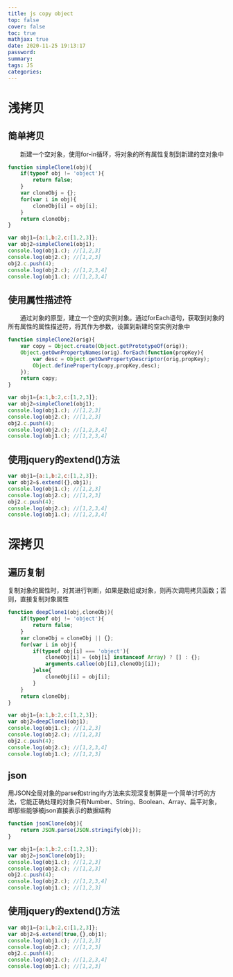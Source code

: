 ```yaml
---
title: js copy object
top: false
cover: false
toc: true
mathjax: true
date: 2020-11-25 19:13:17
password:
summary:
tags: JS
categories:
---
```


# 浅拷贝

## 简单拷贝

  新建一个空对象，使用for-in循环，将对象的所有属性复制到新建的空对象中

```js
function simpleClone1(obj){
    if(typeof obj != 'object'){
        return false;
    }
    var cloneObj = {};
    for(var i in obj){
        cloneObj[i] = obj[i];
    }
    return cloneObj;
}

var obj1={a:1,b:2,c:[1,2,3]};
var obj2=simpleClone1(obj1);
console.log(obj1.c); //[1,2,3]
console.log(obj2.c); //[1,2,3]
obj2.c.push(4);
console.log(obj2.c); //[1,2,3,4]
console.log(obj1.c); //[1,2,3,4]
```

## 使用属性描述符

  通过对象的原型，建立一个空的实例对象。通过forEach语句，获取到对象的所有属性的属性描述符，将其作为参数，设置到新建的空实例对象中

```js
function simpleClone2(orig){
    var copy = Object.create(Object.getPrototypeOf(orig));
    Object.getOwnPropertyNames(orig).forEach(function(propKey){
        var desc = Object.getOwnPropertyDescriptor(orig,propKey);
        Object.defineProperty(copy,propKey,desc);
    });
    return copy;
}

var obj1={a:1,b:2,c:[1,2,3]};
var obj2=simpleClone1(obj1);
console.log(obj1.c); //[1,2,3]
console.log(obj2.c); //[1,2,3]
obj2.c.push(4);
console.log(obj2.c); //[1,2,3,4]
console.log(obj1.c); //[1,2,3,4]
```

## 使用jquery的extend()方法

```js
var obj1={a:1,b:2,c:[1,2,3]};
var obj2=$.extend({},obj1);
console.log(obj1.c); //[1,2,3]
console.log(obj2.c); //[1,2,3]
obj2.c.push(4);
console.log(obj2.c); //[1,2,3,4]
console.log(obj1.c); //[1,2,3,4]
```

# 深拷贝

## 遍历复制

复制对象的属性时，对其进行判断，如果是数组或对象，则再次调用拷贝函数；否则，直接复制对象属性

```js
function deepClone1(obj,cloneObj){
    if(typeof obj != 'object'){
        return false;
    }
    var cloneObj = cloneObj || {};
    for(var i in obj){
        if(typeof obj[i] === 'object'){
            cloneObj[i] = (obj[i] instanceof Array) ? [] : {};
            arguments.callee(obj[i],cloneObj[i]);
        }else{
            cloneObj[i] = obj[i]; 
        }  
    }
    return cloneObj;
}

var obj1={a:1,b:2,c:[1,2,3]};
var obj2=deepClone1(obj1);
console.log(obj1.c); //[1,2,3]
console.log(obj2.c); //[1,2,3]
obj2.c.push(4);
console.log(obj2.c); //[1,2,3,4]
console.log(obj1.c); //[1,2,3]
```

## json

用JSON全局对象的parse和stringify方法来实现深复制算是一个简单讨巧的方法，它能正确处理的对象只有Number、String、Boolean、Array、扁平对象，即那些能够被json直接表示的数据结构

```js
function jsonClone(obj){
    return JSON.parse(JSON.stringify(obj));
}

var obj1={a:1,b:2,c:[1,2,3]};
var obj2=jsonClone(obj1);
console.log(obj1.c); //[1,2,3]
console.log(obj2.c); //[1,2,3]
obj2.c.push(4);
console.log(obj2.c); //[1,2,3,4]
console.log(obj1.c); //[1,2,3]
```

## 使用jquery的extend()方法

```js
var obj1={a:1,b:2,c:[1,2,3]};
var obj2=$.extend(true,{},obj1);
console.log(obj1.c); //[1,2,3]
console.log(obj2.c); //[1,2,3]
obj2.c.push(4);
console.log(obj2.c); //[1,2,3,4]
console.log(obj1.c); //[1,2,3]
```

